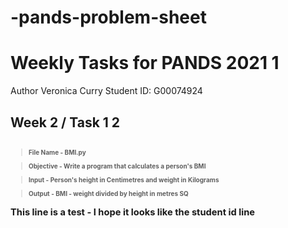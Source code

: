 # -pands-problem-sheet

<h1> Weekly Tasks for PANDS 2021 1</h1>
Author Veronica Curry
Student ID: G00074924



<h2> Week 2 / Task 1 2<h2>
<font size = "1">

> File Name - BMI.py

> Objective - Write a program that calculates a person's BMI

> Input - Person's height in Centimetres and weight in Kilograms

> Output - BMI - weight divided by height in metres SQ

</font>



<p style = "font family: Calibri; font-size: 11pt">
This line is a test - I hope it looks like the student id line 
</p>